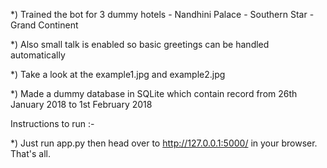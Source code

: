 *) Trained the bot for 3 dummy hotels
	- Nandhini Palace
	- Southern Star
	- Grand Continent

*) Also small talk is enabled so basic greetings can be handled automatically

*) Take a look at the example1.jpg and example2.jpg

*) Made a dummy database in SQLite which contain record from 26th January 2018 to 1st February 2018


Instructions to run :-

*) Just run app.py then head over to http://127.0.0.1:5000/ in your browser. That's all.
